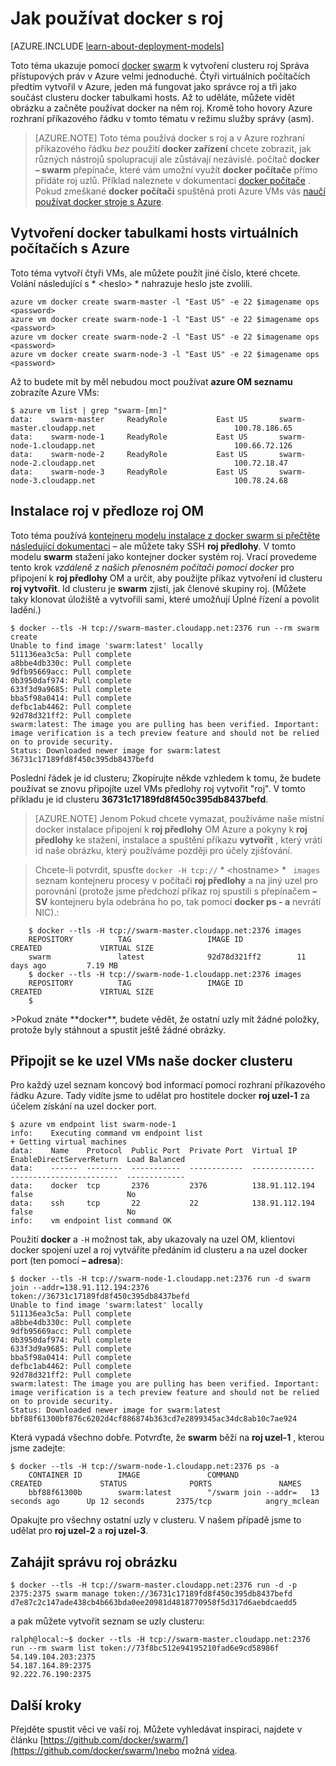 <properties
   pageTitle="Začínáme používat docker s roj na Azure"
   description="Popisuje, jak vytvořit skupinu VMs s příponou OM Docker a použijte roj k vytvoření Docker clusteru."
   services="virtual-machines-linux"
   documentationCenter="virtual-machines"
   authors="squillace"
   manager="timlt"
   editor="tysonn"
   tags="azure-service-management"/>

<tags
   ms.service="virtual-machines-linux"
   ms.devlang="na"
   ms.topic="article"
   ms.tgt_pltfrm="vm-linux"
   ms.workload="infrastructure"
   ms.date="01/04/2016"
   ms.author="rasquill"/>

# <a name="how-to-use-docker-with-swarm"></a>Jak používat docker s roj

[AZURE.INCLUDE [learn-about-deployment-models](../../includes/learn-about-deployment-models-classic-include.md)]


Toto téma ukazuje pomocí [docker](https://www.docker.com/) [swarm](https://github.com/docker/swarm) k vytvoření clusteru roj Správa přístupových práv v Azure velmi jednoduché. Čtyři virtuálních počítačích předtím vytvořil v Azure, jeden má fungovat jako správce roj a tři jako součást clusteru docker tabulkami hosts. Až to uděláte, můžete vidět obrázku a začněte používat docker na něm roj. Kromě toho hovory Azure rozhraní příkazového řádku v tomto tématu v režimu služby správy (asm). 

> [AZURE.NOTE] Toto téma používá docker s roj a v Azure rozhraní příkazového řádku *bez* použití **docker zařízení** chcete zobrazit, jak různých nástrojů spolupracují ale zůstávají nezávislé. počítač **docker** **– swarm** přepínače, které vám umožní využít **docker počítače** přímo přidáte roj uzlů. Příklad naleznete v dokumentaci [docker počítače](https://github.com/docker/machine) . Pokud zmeškané **docker počítači** spuštěná proti Azure VMs vás [naučí používat docker stroje s Azure](virtual-machines-linux-docker-machine.md).

## <a name="create-docker-hosts-with-azure-virtual-machines"></a>Vytvoření docker tabulkami hosts virtuálních počítačích s Azure

Toto téma vytvoří čtyři VMs, ale můžete použít jiné číslo, které chcete. Volání následující s * &lt;heslo&gt; * nahrazuje heslo jste zvolili.

    azure vm docker create swarm-master -l "East US" -e 22 $imagename ops <password>
    azure vm docker create swarm-node-1 -l "East US" -e 22 $imagename ops <password>
    azure vm docker create swarm-node-2 -l "East US" -e 22 $imagename ops <password>
    azure vm docker create swarm-node-3 -l "East US" -e 22 $imagename ops <password>

Až to budete mít by měl nebudou moct používat **azure OM seznamu** zobrazíte Azure VMs:

    $ azure vm list | grep "swarm-[mn]"
    data:    swarm-master     ReadyRole           East US       swarm-master.cloudapp.net                               100.78.186.65
    data:    swarm-node-1     ReadyRole           East US       swarm-node-1.cloudapp.net                               100.66.72.126
    data:    swarm-node-2     ReadyRole           East US       swarm-node-2.cloudapp.net                               100.72.18.47  
    data:    swarm-node-3     ReadyRole           East US       swarm-node-3.cloudapp.net                               100.78.24.68  

## <a name="installing-swarm-on-the-swarm-master-vm"></a>Instalace roj v předloze roj OM

Toto téma používá [kontejneru modelu instalace z docker swarm si přečtěte následující dokumentaci](https://github.com/docker/swarm#1---docker-image) – ale můžete taky SSH **roj předlohy**. V tomto modelu **swarm** stažení jako kontejner docker systém roj. Vrací provedeme tento krok *vzdáleně z našich přenosném počítači pomocí docker* pro připojení k **roj předlohy** OM a určit, aby použijte příkaz vytvoření id clusteru **roj vytvořit**. Id clusteru je **swarm** zjistí, jak členové skupiny roj. (Můžete taky klonovat úložiště a vytvořili sami, které umožňují Úplné řízení a povolit ladění.)

    $ docker --tls -H tcp://swarm-master.cloudapp.net:2376 run --rm swarm create
    Unable to find image 'swarm:latest' locally
    511136ea3c5a: Pull complete
    a8bbe4db330c: Pull complete
    9dfb95669acc: Pull complete
    0b3950daf974: Pull complete
    633f3d9a9685: Pull complete
    bba5f98a0414: Pull complete
    defbc1ab4462: Pull complete
    92d78d321ff2: Pull complete
    swarm:latest: The image you are pulling has been verified. Important: image verification is a tech preview feature and should not be relied on to provide security.
    Status: Downloaded newer image for swarm:latest
    36731c17189fd8f450c395db8437befd

Poslední řádek je id clusteru; Zkopírujte někde vzhledem k tomu, že budete používat se znovu připojíte uzel VMs předlohy roj vytvořit "roj". V tomto příkladu je id clusteru **36731c17189fd8f450c395db8437befd**.

> [AZURE.NOTE] Jenom Pokud chcete vymazat, používáme naše místní docker instalace připojení k **roj předlohy** OM Azure a pokyny k **roj předlohy** ke stažení, instalace a spuštění příkazu **vytvořit** , který vrátí id naše obrázku, který používáme později pro účely zjišťování.
<!-- -->
> Chcete-li potvrdit, spusťte `docker -H tcp://` * &lt;hostname&gt; * ` images` seznam kontejneru procesy v počítači **roj předlohy** a na jiný uzel pro porovnání (protože jsme předchozí příkaz roj spustili s přepínačem **– SV** kontejneru byla odebrána ho po, tak pomocí **docker ps - a** nevrátí NIC).:


        $ docker --tls -H tcp://swarm-master.cloudapp.net:2376 images
        REPOSITORY          TAG                 IMAGE ID            CREATED             VIRTUAL SIZE
        swarm               latest              92d78d321ff2        11 days ago         7.19 MB
        $ docker --tls -H tcp://swarm-node-1.cloudapp.net:2376 images
        REPOSITORY          TAG                 IMAGE ID            CREATED             VIRTUAL SIZE
        $
<P />
>Pokud znáte **docker**, budete vědět, že ostatní uzly mít žádné položky, protože byly stáhnout a spustit ještě žádné obrázky.

## <a name="join-the-node-vms-to-our-docker-cluster"></a>Připojit se ke uzel VMs naše docker clusteru

Pro každý uzel seznam koncový bod informací pomocí rozhraní příkazového řádku Azure. Tady vidíte jsme to udělat pro hostitele docker **roj uzel-1** za účelem získání na uzel docker port.

    $ azure vm endpoint list swarm-node-1
    info:    Executing command vm endpoint list
    + Getting virtual machines
    data:    Name    Protocol  Public Port  Private Port  Virtual IP      EnableDirectServerReturn  Load Balanced
    data:    ------  --------  -----------  ------------  --------------  ------------------------  -------------
    data:    docker  tcp       2376         2376          138.91.112.194  false                     No
    data:    ssh     tcp       22           22            138.91.112.194  false                     No
    info:    vm endpoint list command OK


Použití **docker** a `-H` možnost tak, aby ukazovaly na uzel OM, klientovi docker spojení uzel a roj vytváříte předáním id clusteru a na uzel docker port (ten pomocí **– adresa**):

    $ docker --tls -H tcp://swarm-node-1.cloudapp.net:2376 run -d swarm join --addr=138.91.112.194:2376 token://36731c17189fd8f450c395db8437befd
    Unable to find image 'swarm:latest' locally
    511136ea3c5a: Pull complete
    a8bbe4db330c: Pull complete
    9dfb95669acc: Pull complete
    0b3950daf974: Pull complete
    633f3d9a9685: Pull complete
    bba5f98a0414: Pull complete
    defbc1ab4462: Pull complete
    92d78d321ff2: Pull complete
    swarm:latest: The image you are pulling has been verified. Important: image verification is a tech preview feature and should not be relied on to provide security.
    Status: Downloaded newer image for swarm:latest
    bbf88f61300bf876c6202d4cf886874b363cd7e2899345ac34dc8ab10c7ae924

Která vypadá všechno dobře. Potvrďte, že **swarm** běží na **roj uzel-1** , kterou jsme zadejte:

    $ docker --tls -H tcp://swarm-node-1.cloudapp.net:2376 ps -a
        CONTAINER ID        IMAGE               COMMAND                CREATED             STATUS              PORTS               NAMES
        bbf88f61300b        swarm:latest        "/swarm join --addr=   13 seconds ago      Up 12 seconds       2375/tcp            angry_mclean

Opakujte pro všechny ostatní uzly v clusteru. V našem případě jsme to udělat pro **roj uzel-2** a **roj uzel-3**.

## <a name="begin-managing-the-swarm-cluster"></a>Zahájit správu roj obrázku

    $ docker --tls -H tcp://swarm-master.cloudapp.net:2376 run -d -p 2375:2375 swarm manage token://36731c17189fd8f450c395db8437befd
    d7e87c2c147ade438cb4b663bda0ee20981d4818770958f5d317d6aebdcaedd5

a pak můžete vytvořit seznam se uzly clusteru:

    ralph@local:~$ docker --tls -H tcp://swarm-master.cloudapp.net:2376 run --rm swarm list token://73f8bc512e94195210fad6e9cd58986f
    54.149.104.203:2375
    54.187.164.89:2375
    92.222.76.190:2375

<!--Every topic should have next steps and links to the next logical set of content to keep the customer engaged-->
## <a name="next-steps"></a>Další kroky

Přejděte spustit věci ve vaší roj. Můžete vyhledávat inspiraci, najdete v článku [https://github.com/docker/swarm/](https://github.com/docker/swarm/)nebo možná [videa](https://www.youtube.com/watch?v=EC25ARhZ5bI).

<!-- links -->

[docker-machine-azure]: virtual-machines-linux-docker-machine.md
 
